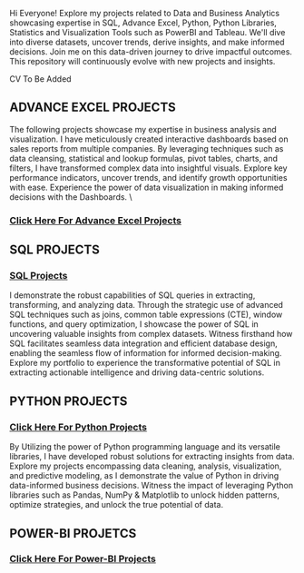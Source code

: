 Hi Everyone! Explore my projects related to Data and Business Analytics showcasing expertise in SQL, Advance Excel, Python, Python Libraries, Statistics and Visualization Tools such as PowerBI and Tableau. We'll dive into diverse datasets, uncover trends, derive insights, and make informed decisions. Join me on this data-driven journey to drive impactful outcomes. \
This repository will continuously evolve with new projects and insights.

CV To Be Added

## ADVANCE EXCEL PROJECTS
The following projects showcase my expertise in business analysis and visualization. I have meticulously created interactive dashboards based on sales reports from multiple companies. By leveraging techniques such as data cleansing, statistical and lookup formulas, pivot tables, charts, and filters, I have transformed complex data into insightful visuals. Explore key performance indicators, uncover trends, and identify growth opportunities with ease. Experience the power of data visualization in making informed decisions with the Dashboards. \
### [Click Here For Advance Excel Projects](https://github.com/NikhilAsudani1/Analytics-Portfolio/tree/22d74f96a772920538e5da0d3336461f520c7460/ADVANCE%20EXCEL)

## SQL PROJECTS
### [SQL Projects](https://github.com/NikhilAsudani1/Nikhils-Analytics-Portfolio/tree/c244651bf7cb62d8656a8cc9633c1553c30ab030/SQL)
I demonstrate the robust capabilities of SQL queries in extracting, transforming, and analyzing data. Through the strategic use of advanced SQL techniques such as joins, common table expressions (CTE), window functions, and query optimization, I showcase the power of SQL in uncovering valuable insights from complex datasets. Witness firsthand how SQL facilitates seamless data integration and efficient database design, enabling the seamless flow of information for informed decision-making. Explore my portfolio to experience the transformative potential of SQL in extracting actionable intelligence and driving data-centric solutions.

## PYTHON PROJECTS
### [Click Here For Python Projects](https://github.com/NikhilAsudani1/Nikhils-Analytics-Portfolio/tree/c244651bf7cb62d8656a8cc9633c1553c30ab030/PYTHON)
By Utilizing the power of Python programming language and its versatile libraries, I have developed robust solutions for extracting insights from data. Explore my projects encompassing data cleaning, analysis, visualization, and predictive modeling, as I demonstrate the value of Python in driving data-informed business decisions. Witness the impact of leveraging Python libraries such as Pandas, NumPy & Matplotlib to unlock hidden patterns, optimize strategies, and unlock the true potential of data.

## POWER-BI PROJETCS
### [Click Here For Power-BI Projects](https://github.com/NikhilAsudani1/Nikhils-Analytics-Portfolio/tree/c244651bf7cb62d8656a8cc9633c1553c30ab030/POWER%20BI)
